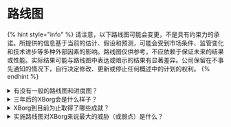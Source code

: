 # 路线图

{% hint style="info" %}
请注意，以下路线图可能会变更，不是具有约束力的承诺。所提供的信息基于当前的估计、假设和预测，可能会受到市场条件、监管变化和技术进步等多种外部因素的影响。路线图仅供参考，不应依赖于保证未来的结果或性能。实际结果可能与路线图中表达或暗示的结果有显著差异。公司保留在不事先通知的情况下，自行决定修改、更新或停止任何概述中的计划的权利。
{% endhint %}

<details>

<summary>有没有一般的路线图和进度图？</summary>

您可以在我们最新的[**演示文稿**](https://docsend.com/view/5dwn74pn6izud3vb)和我们的[**网站**](https://www.xborg.com/)上找到一般的路线图。

</details>

<details>

<summary>三年后的XBorg会是什么样子？</summary>

我们对未来三年的愿景是将XBorg转变为一个完全去中心化的协议，并拥有众多用户应用程序，同时确立我们作为卓越的游戏认证网络的地位。通过赠款计划和积极支持玩家倡议，我们渴望赋予无数玩家权力，并促进玩家拥有的游戏实体的崛起，包括电子竞技团队和工作室。凭借对持续创新和进步的承诺，我们预期XBorg将成为Web3领域及更广泛领域内的主导游戏生态系统，为未来进军其他娱乐领域和社区赋权倡议铺平道路。\
\
免责声明：虽然我们相信这是可实现的，但本文档中关于XBorg未来三年愿景的声明属于前瞻性，并基于对游戏和区块链行业的假设、期望和预测。这些声明涉及风险和不确定性，实际结果可能与这些声明中描述的结果有显著差异。XBorg不保证或承诺任何特定的结果或成果。对XBorg或其产品和服务的任何投资都涉及风险，可能导致全部或部分投资损失。XBorg不对基于本文档中的信息所做的任何投资决策造成的任何损害或损失负责。最后，本文档中的任何内容都不应被视为法律、财务或投资建议。

</details>

<details>

<summary>XBorg到目前为止取得了哪些成就？</summary>

* 构建了拥有**10,000**用户的游戏认证网络MVP
* 第一个应用案例，带有**六个早期阶段**交易的灵魂绑定启动平台
* Web3中最具竞争力的游戏社区
* 与Web3和Web2顶级品牌建立合作关系（Team BDS, Brave, YGG, Polygon Gaming）
* Web3中最大的比赛组织者，在2022年组织了125场比赛，以及在2023年组织了最大的Web3联赛（XCS）
* 战略融资轮
* 普罗米修斯铸造

</details>

<details>

<summary>实施路线图对XBorg来说最大的威胁（或弱点）是什么？</summary>

**监管风险**

像每一个Web3项目一样，围绕数字资产的监管环境可能会阻碍某些路线图项目的执行。如果某些NFT或代币在某些司法管辖区被视为证券，这将损害我们的生态系统或可能影响XBG代币的实用性。

**数据治理**

此外，XBorg利用来自Steam和Faceit等知名实体的第三方API，可能会引发潜在的数据治理问题，因为中断此类合作无疑会导致数据质量下降。

**认证网络吸引力**

任何协议的采用风险都不容忽视，因为它代表了其成功的潜在障碍。因此，一个强有力的初期增长计划至关重要。与此相一致，我们已经确定了粉丝参与应用程序和与电子竞技团队的战略合作伙伴关系，作为实现XBorg协议关键质量的最有效途径。

\\

</details>